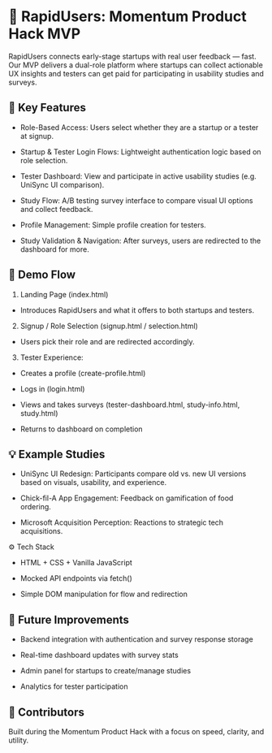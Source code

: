 # 🚀 RapidUsers: Momentum Product Hack MVP
RapidUsers connects early-stage startups with real user feedback — fast. Our MVP delivers a dual-role platform where startups can collect actionable UX insights and testers can get paid for participating in usability studies and surveys.

## 🌟 Key Features
* Role-Based Access: Users select whether they are a startup or a tester at signup.

* Startup & Tester Login Flows: Lightweight authentication logic based on role selection.

* Tester Dashboard: View and participate in active usability studies (e.g. UniSync UI comparison).

* Study Flow: A/B testing survey interface to compare visual UI options and collect feedback.

* Profile Management: Simple profile creation for testers.

* Study Validation & Navigation: After surveys, users are redirected to the dashboard for more.

## 📸 Demo Flow
1. Landing Page (index.html)

* Introduces RapidUsers and what it offers to both startups and testers.

2. Signup / Role Selection (signup.html / selection.html)

* Users pick their role and are redirected accordingly.

3. Tester Experience:

* Creates a profile (create-profile.html)

* Logs in (login.html)

* Views and takes surveys (tester-dashboard.html, study-info.html, study.html)

* Returns to dashboard on completion

## 💡 Example Studies
* UniSync UI Redesign: Participants compare old vs. new UI versions based on visuals, usability, and experience.

* Chick-fil-A App Engagement: Feedback on gamification of food ordering.

* Microsoft Acquisition Perception: Reactions to strategic tech acquisitions.

⚙️ Tech Stack
* HTML + CSS + Vanilla JavaScript

* Mocked API endpoints via fetch()

* Simple DOM manipulation for flow and redirection

## 📌 Future Improvements
* Backend integration with authentication and survey response storage

* Real-time dashboard updates with survey stats

* Admin panel for startups to create/manage studies

* Analytics for tester participation

## 🧠 Contributors
Built during the Momentum Product Hack with a focus on speed, clarity, and utility.

